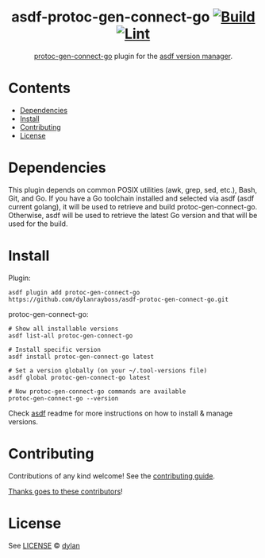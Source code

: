 <div align="center">

# asdf-protoc-gen-connect-go [![Build](https://github.com/dylanrayboss/asdf-protoc-gen-connect-go/actions/workflows/build.yml/badge.svg)](https://github.com/dylanrayboss/asdf-protoc-gen-connect-go/actions/workflows/build.yml) [![Lint](https://github.com/dylanrayboss/asdf-protoc-gen-connect-go/actions/workflows/lint.yml/badge.svg)](https://github.com/dylanrayboss/asdf-protoc-gen-connect-go/actions/workflows/lint.yml)

[protoc-gen-connect-go](https://github.com/connectrpc/connect-go) plugin for the [asdf version manager](https://asdf-vm.com).

</div>

# Contents

- [Dependencies](#dependencies)
- [Install](#install)
- [Contributing](#contributing)
- [License](#license)

# Dependencies

This plugin depends on common POSIX utilities (awk, grep, sed, etc.), Bash, Git, and Go. If you have a Go toolchain installed and selected via asdf (asdf current golang), it will be used to retrieve and build protoc-gen-connect-go. Otherwise, asdf will be used to retrieve the latest Go version and that will be used for the build.

# Install

Plugin:

```shell
asdf plugin add protoc-gen-connect-go https://github.com/dylanrayboss/asdf-protoc-gen-connect-go.git
```

protoc-gen-connect-go:

```shell
# Show all installable versions
asdf list-all protoc-gen-connect-go

# Install specific version
asdf install protoc-gen-connect-go latest

# Set a version globally (on your ~/.tool-versions file)
asdf global protoc-gen-connect-go latest

# Now protoc-gen-connect-go commands are available
protoc-gen-connect-go --version
```

Check [asdf](https://github.com/asdf-vm/asdf) readme for more instructions on how to
install & manage versions.

# Contributing

Contributions of any kind welcome! See the [contributing guide](contributing.md).

[Thanks goes to these contributors](https://github.com/dylanrayboss/asdf-protoc-gen-connect-go/graphs/contributors)!

# License

See [LICENSE](LICENSE) © [dylan](https://github.com/dylanrayboss/)
